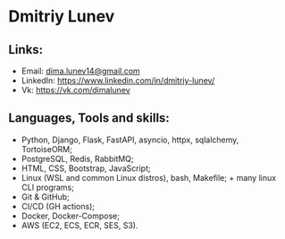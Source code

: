 # Dmitriy Lunev

## Links:
- Email: dima.lunev14@gmail.com
- LinkedIn: https://www.linkedin.com/in/dmitriy-lunev/
- Vk: https://vk.com/dimalunev

## Languages, Tools and skills:
- Python, Django, Flask, FastAPI, asyncio, httpx, sqlalchemy, TortoiseORM;
- PostgreSQL, Redis, RabbitMQ;
- HTML, CSS, Bootstrap, JavaScript;
- Linux (WSL and common Linux distros), bash, Makefile; + many linux CLI programs;
- Git & GitHub;
- CI/CD (GH actions);
- Docker, Docker-Compose;
- AWS (EC2, ECS, ECR, SES, S3).
